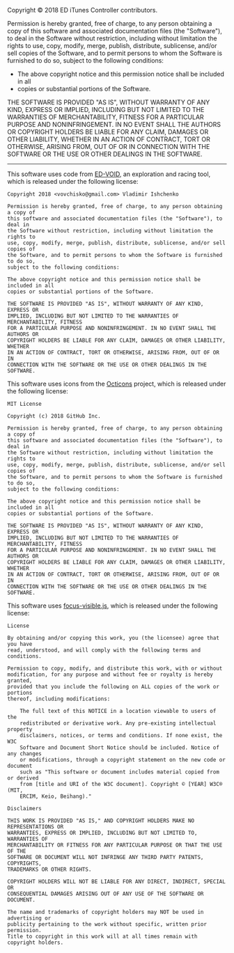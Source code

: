 Copyright © 2018 ED iTunes Controller contributors.

Permission is hereby granted, free of charge, to any person obtaining a copy of
this software and associated documentation files (the "Software"), to deal in
the Software without restriction, including without limitation the rights to
use, copy, modify, merge, publish, distribute, sublicense, and/or sell copies of
the Software, and to permit persons to whom the Software is furnished to do so,
subject to the following conditions:

- The above copyright notice and this permission notice shall be included in all
- copies or substantial portions of the Software.

THE SOFTWARE IS PROVIDED "AS IS", WITHOUT WARRANTY OF ANY KIND, EXPRESS OR
IMPLIED, INCLUDING BUT NOT LIMITED TO THE WARRANTIES OF MERCHANTABILITY, FITNESS
FOR A PARTICULAR PURPOSE AND NONINFRINGEMENT. IN NO EVENT SHALL THE AUTHORS OR
COPYRIGHT HOLDERS BE LIABLE FOR ANY CLAIM, DAMAGES OR OTHER LIABILITY, WHETHER
IN AN ACTION OF CONTRACT, TORT OR OTHERWISE, ARISING FROM, OUT OF OR IN
CONNECTION WITH THE SOFTWARE OR THE USE OR OTHER DEALINGS IN THE SOFTWARE.

---

This software uses code from [ED-VOID](https://ed-void.com), an exploration and
racing tool, which is released under the following license:

```
Copyright 2018 <vovchisko@gmail.com> Vladimir Ishchenko

Permission is hereby granted, free of charge, to any person obtaining a copy of
this software and associated documentation files (the "Software"), to deal in
the Software without restriction, including without limitation the rights to
use, copy, modify, merge, publish, distribute, sublicense, and/or sell copies of
the Software, and to permit persons to whom the Software is furnished to do so,
subject to the following conditions:

The above copyright notice and this permission notice shall be included in all
copies or substantial portions of the Software.

THE SOFTWARE IS PROVIDED "AS IS", WITHOUT WARRANTY OF ANY KIND, EXPRESS OR
IMPLIED, INCLUDING BUT NOT LIMITED TO THE WARRANTIES OF MERCHANTABILITY, FITNESS
FOR A PARTICULAR PURPOSE AND NONINFRINGEMENT. IN NO EVENT SHALL THE AUTHORS OR
COPYRIGHT HOLDERS BE LIABLE FOR ANY CLAIM, DAMAGES OR OTHER LIABILITY, WHETHER
IN AN ACTION OF CONTRACT, TORT OR OTHERWISE, ARISING FROM, OUT OF OR IN
CONNECTION WITH THE SOFTWARE OR THE USE OR OTHER DEALINGS IN THE SOFTWARE.
```

This software uses icons from the [Octicons](https://octicons.github.com)
project, which is released under the following license:

```
MIT License

Copyright (c) 2018 GitHub Inc.

Permission is hereby granted, free of charge, to any person obtaining a copy of
this software and associated documentation files (the "Software"), to deal in
the Software without restriction, including without limitation the rights to
use, copy, modify, merge, publish, distribute, sublicense, and/or sell copies of
the Software, and to permit persons to whom the Software is furnished to do so,
subject to the following conditions:

The above copyright notice and this permission notice shall be included in all
copies or substantial portions of the Software.

THE SOFTWARE IS PROVIDED "AS IS", WITHOUT WARRANTY OF ANY KIND, EXPRESS OR
IMPLIED, INCLUDING BUT NOT LIMITED TO THE WARRANTIES OF MERCHANTABILITY, FITNESS
FOR A PARTICULAR PURPOSE AND NONINFRINGEMENT. IN NO EVENT SHALL THE AUTHORS OR
COPYRIGHT HOLDERS BE LIABLE FOR ANY CLAIM, DAMAGES OR OTHER LIABILITY, WHETHER
IN AN ACTION OF CONTRACT, TORT OR OTHERWISE, ARISING FROM, OUT OF OR IN
CONNECTION WITH THE SOFTWARE OR THE USE OR OTHER DEALINGS IN THE SOFTWARE.
```

This software uses [focus-visible.js](https://github.com/WICG/focus-visible),
which is released under the following license:

```
License

By obtaining and/or copying this work, you (the licensee) agree that you have
read, understood, and will comply with the following terms and conditions.

Permission to copy, modify, and distribute this work, with or without
modification, for any purpose and without fee or royalty is hereby granted,
provided that you include the following on ALL copies of the work or portions
thereof, including modifications:

	The full text of this NOTICE in a location viewable to users of the
	redistributed or derivative work. Any pre-existing intellectual property
	disclaimers, notices, or terms and conditions. If none exist, the W3C
	Software and Document Short Notice should be included. Notice of any changes
	or modifications, through a copyright statement on the new code or document
	such as "This software or document includes material copied from or derived
	from [title and URI of the W3C document]. Copyright © [YEAR] W3C® (MIT,
	ERCIM, Keio, Beihang)." 

Disclaimers

THIS WORK IS PROVIDED "AS IS," AND COPYRIGHT HOLDERS MAKE NO REPRESENTATIONS OR
WARRANTIES, EXPRESS OR IMPLIED, INCLUDING BUT NOT LIMITED TO, WARRANTIES OF
MERCHANTABILITY OR FITNESS FOR ANY PARTICULAR PURPOSE OR THAT THE USE OF THE
SOFTWARE OR DOCUMENT WILL NOT INFRINGE ANY THIRD PARTY PATENTS, COPYRIGHTS,
TRADEMARKS OR OTHER RIGHTS.

COPYRIGHT HOLDERS WILL NOT BE LIABLE FOR ANY DIRECT, INDIRECT, SPECIAL OR
CONSEQUENTIAL DAMAGES ARISING OUT OF ANY USE OF THE SOFTWARE OR DOCUMENT.

The name and trademarks of copyright holders may NOT be used in advertising or
publicity pertaining to the work without specific, written prior permission.
Title to copyright in this work will at all times remain with copyright holders.
```